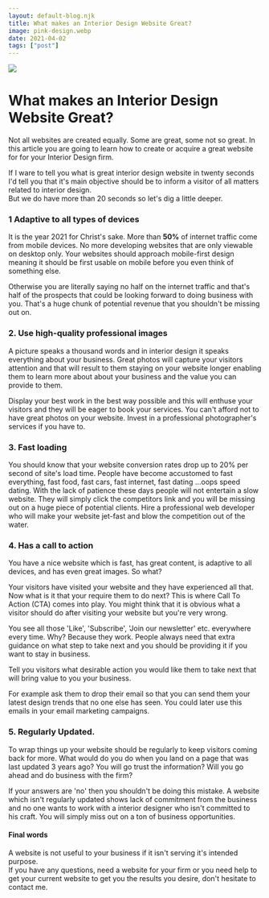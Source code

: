 ```yaml
---
layout: default-blog.njk
title: What makes an Interior Design Website Great?
image: pink-design.webp
date: 2021-04-02
tags: ["post"]
---
```


<img src="../blog_images/pink-design.webp">

# What makes an Interior Design Website Great?

Not all websites are created equally. Some are great, some not so great. In this article you are going to learn how to create or acquire a great website for for your Interior Design firm.

If I ware to tell you what is great interior design website in twenty seconds I'd tell you that it's main objective should be to inform a visitor of all matters related to interior design.  
But we do have more than 20 seconds so let's dig a little deeper.

<!-- A great interior design website should have the following: -->

### 1 Adaptive to all types of devices

It is the year 2021 for Christ's sake. More than **50%** of internet traffic come from mobile devices. No more developing websites that are only viewable on desktop only. Your websites should approach mobile-first design meaning it should be first usable on mobile before you even think of something else. 
 
Otherwise you are literally saying no half on the internet traffic and that's half of the prospects that could be looking forward to doing business with you.
That's a huge chunk of potential revenue that you shouldn't be missing out on.

### 2. Use high-quality professional images

A picture speaks a thousand words and in interior design it speaks everything about your business. Great photos will capture your visitors attention and that will result to them staying on your website longer enabling them to learn more about about your business and the value you can provide to them. 

Display your best work in the best way possible and this will enthuse your visitors and they will be eager to book your services. You can't afford not to have great photos on your website. Invest in a professional photographer's services if you have to.

### 3. Fast loading

You should know that your website conversion rates drop up to 20% per second of site's load time. People have become accustomed to fast everything, fast food, fast cars, fast internet, fast dating ...oops speed dating. With the lack of patience these days people will not entertain a slow website. They will simply click the competitors link and you will be missing out on a huge piece of potential clients. Hire a professional web developer who will make your website jet-fast and blow the competition out of the water.

### 4. Has a call to action

You have a nice website which is fast, has great content, is adaptive to all devices, and has even great images. So what?

Your visitors have visited your website and they have experienced all that. Now what is it that your require them to do next? This is where Call To Action (CTA) comes into play. You might think that it is obvious what a visitor should do after visiting your website but you're very wrong. 

You see all those 'Like', 'Subscribe', 'Join our newsletter' etc. everywhere every time. Why? Because they work. People always need that extra guidance on what step to take next and you should be providing it if you want to stay in business.

Tell you visitors what desirable action you would like them to take next that will bring value to you your business. 

For example ask them to drop their email so that you can send them your latest design trends that no one else has seen. 
You could later use this emails in your email marketing campaigns.

### 5. Regularly Updated.

To wrap things up your website should be regularly to keep visitors coming back for more. What would do you do when you land on a page that was last updated 3 years ago? You will go trust the information? Will you go ahead and do business with the firm?  

If your answers are 'no' then you shouldn't be doing this mistake. 
A website which isn't regularly updated shows lack of commitment from the business and no one wants to work with a interior designer who isn't committed to his craft. You will simply miss out on a ton of business opportunities.

#### Final words
A website is not useful to your business if it isn't serving it's intended purpose.  
If you have any questions, need a website for your firm or you need help to get your current website to get you the results you desire, don't hesitate to contact me.